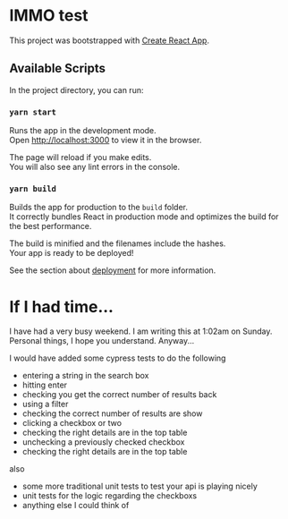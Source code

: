 # IMMO test

This project was bootstrapped with [Create React App](https://github.com/facebook/create-react-app).

## Available Scripts

In the project directory, you can run:

### `yarn start`

Runs the app in the development mode.\
Open [http://localhost:3000](http://localhost:3000) to view it in the browser.

The page will reload if you make edits.\
You will also see any lint errors in the console.


### `yarn build`

Builds the app for production to the `build` folder.\
It correctly bundles React in production mode and optimizes the build for the best performance.

The build is minified and the filenames include the hashes.\
Your app is ready to be deployed!

See the section about [deployment](https://facebook.github.io/create-react-app/docs/deployment) for more information.

# If I had time...

I have had a very busy weekend. I am writing this at 1:02am on Sunday. Personal things, I hope you understand. Anyway...

I would have added some cypress tests to do the following 
* entering a string in the search box
* hitting enter
* checking you get the correct number of results back
* using a filter
* checking the correct number of results are show
* clicking a checkbox or two
* checking the right details are in the top table
* unchecking a previously checked checkbox
* checking the right details are in the top table

also 
* some more traditional unit tests to test your api is playing nicely
* unit tests for the logic regarding the checkboxs
* anything else I could think of

